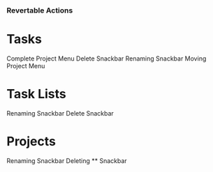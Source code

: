 ### Revertable Actions
# Tasks
Complete            Project Menu
Delete              Snackbar
Renaming            Snackbar
Moving              Project Menu

# Task Lists
Renaming            Snackbar
Delete              Snackbar

# Projects
Renaming            Snackbar
Deleting **         Snackbar
